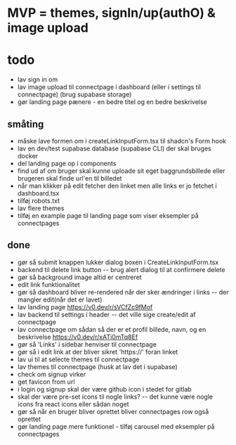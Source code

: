 # MVP = themes, signIn/up(authO) & image upload

# todo
- lav sign in om 
- lav image upload til connectpage i dashboard (eller i settings til connectpage) (brug supabase storage)
- gør landing page pænere - en bedre titel og en bedre beskrivelse

## småting
- måske lave formen om i createLinkInputForm.tsx til shadcn's Form hook
- lav en dev/test supabase database (supabase CLI) der skal bruges docker
- del landing page op i components
- find ud af om bruger skal kunne uploade sit eget baggrundsbillede eller brugeren skal finde url'en til billedet
- når man klikker på edit fetcher den linket men alle links er jo fetchet i dashboard.tsx
- tilføj robots.txt
- lav flere themes
- tilføj en example page til landing page som viser eksempler på connectpages

## done
- gør så submit knappen lukker dialog boxen i CreateLinkInputForm.tsx
- backend til delete link button -- brug alert dialog til at confirmere delete
- gør så background image altid er centreret
- edit link funktionalitet
- gør så dashboard bliver re-rendered når der sker ændringer i links -- der mangler edit(når det er lavet)
- lav landing page https://v0.dev/r/sVCfZc9fMof
- lav backend til settings i header -- det ville sige create/edit af connectpage
- lav connectpage om sådan så der er et profil billede, navn, og en beskrivelse https://v0.dev/r/xATi0mTq8Ef
- gør så 'Links' i sidebar henviser til connectpage
- gør så i edit link at der bliver sikret 'https://' foran linket
- lav ui til at selecte themes til connectpage
- lav themes til connectpage (husk at lav det i supabase)
- check om signup virker
- get favicon from url
- i login og signup skal der være github icon i stedet for gitlab
- skal der være pre-set icons til nogle links? -- det kunne være nogle icons fra react icons eller sådan noget
- gør så når en bruger bliver oprettet bliver connectpages row også oprettet
- gør landing page mere funktionel - tilføj carousel med eksempler på connectpages


